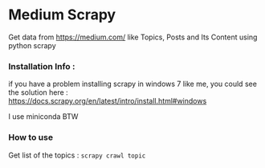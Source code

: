 # Medium Scrapy
Get data from https://medium.com/ like Topics, Posts and Its Content using python scrapy

### Installation Info :
if you have a problem installing scrapy in windows 7 like me, you could see the solution here :
https://docs.scrapy.org/en/latest/intro/install.html#windows

I use miniconda BTW

### How to use
Get list of the topics : `scrapy crawl topic`